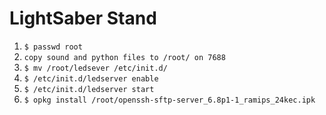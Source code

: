 # LightSaber Stand
1. `$ passwd root`
2. `copy sound and python files to /root/ on 7688`
3. `$ mv /root/ledsever /etc/init.d/`
4. `$ /etc/init.d/ledserver enable`
5. `$ /etc/init.d/ledserver start`
6. `$ opkg install /root/openssh-sftp-server_6.8p1-1_ramips_24kec.ipk`

